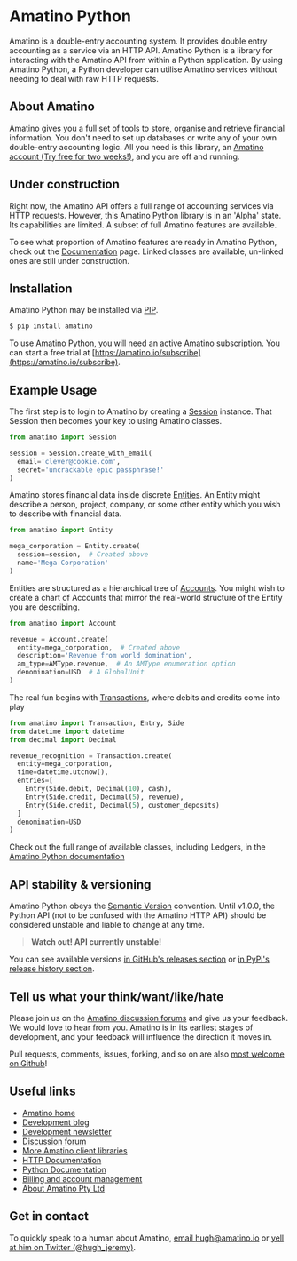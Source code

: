 # Amatino Python

Amatino is a double-entry accounting system. It provides double entry accounting as a service via an HTTP API. Amatino Python is a library for interacting with the Amatino API from within a Python application. By using Amatino Python, a Python developer can utilise Amatino services without needing to deal with raw HTTP requests.

## About Amatino

Amatino gives you a full set of tools to store, organise and retrieve financial information. You don't need to set up databases or write any of your own double-entry accounting logic. All you need is this library, an [Amatino account (Try free for two weeks!)](https://amatino.io/subscribe), and you are off and running.

## Under construction

Right now, the Amatino API offers a full range of accounting services via HTTP requests. However, this Amatino Python library is in an 'Alpha' state. Its capabilities are limited. A subset of full Amatino features are available.

To see what proportion of Amatino features are ready in Amatino Python, check out the [Documentation](https://github.com/amatino-code/amatino-python/wiki/Documentation) page. Linked classes are available, un-linked ones are still under construction.

## Installation

Amatino Python may be installed via [PIP](https://pypi.org/project/amatino/).

````bash
$ pip install amatino
````

To use Amatino Python, you will need an active Amatino subscription. You can start a free trial at [https://amatino.io/subscribe](https://amatino.io/subscribe).

## Example Usage

The first step is to login to  Amatino by creating a [Session](https://github.com/amatino-code/amatino-python/wiki/Session) instance. That Session then becomes your key to using Amatino classes.

```python
from amatino import Session

session = Session.create_with_email(
  email='clever@cookie.com',
  secret='uncrackable epic passphrase!'
)
```

Amatino stores financial data inside discrete [Entities](https://github.com/amatino-code/amatino-python/wiki/Entity). An Entity might describe a person, project, company, or some other entity which you wish to describe with financial data.

```python
from amatino import Entity

mega_corporation = Entity.create(
  session=session,  # Created above
  name='Mega Corporation'
)
```

Entities are structured as a hierarchical tree of [Accounts](https://github.com/amatino-code/amatino-python/wiki/Account). You might wish to create a chart of Accounts that mirror the real-world structure of the Entity you are describing.

```python
from amatino import Account

revenue = Account.create(
  entity=mega_corporation,  # Created above
  description='Revenue from world domination',
  am_type=AMType.revenue,  # An AMType enumeration option
  denomination=USD  # A GlobalUnit
)
```

The real fun begins with [Transactions](https://github.com/amatino-code/amatino-python/wiki/Transaction), where debits and credits come into play

```python
from amatino import Transaction, Entry, Side
from datetime import datetime
from decimal import Decimal

revenue_recognition = Transaction.create(
  entity=mega_corporation,
  time=datetime.utcnow(),
  entries=[
    Entry(Side.debit, Decimal(10), cash),
    Entry(Side.credit, Decimal(5), revenue),
    Entry(Side.credit, Decimal(5), customer_deposits)
  ]
  denomination=USD
)
```

Check out the full range of available classes, including Ledgers, in the [Amatino Python documentation](https://github.com/amatino-code/amatino-python/wiki/Documentation)

## API stability & versioning

Amatino Python obeys the [Semantic Version](https://semver.org) convention. Until v1.0.0, the Python API (not to be confused with the Amatino HTTP API) should be considered unstable and liable to change at any time.

>**Watch out! API currently unstable!**

You can see available versions [in GitHub's releases section](https://github.com/amatino-code/amatino-python/releases) or [in PyPi's release history section](https://pypi.org/project/amatino/#history).

## Tell us what your think/want/like/hate

Please join us on the [Amatino discussion forums](https://amatino.io/discussion) and give us your feedback. We would love to hear from you. Amatino is in its earliest stages of development, and your feedback will influence the direction it moves in.

Pull requests, comments, issues, forking, and so on are also [most welcome on Github](https://github.com/amatino-code/amatino-python)!

## Useful links

 - [Amatino home](https://amatino.io)
 - [Development blog](https://amatino.io/blog)
 - [Development newsletter](https://amatino.io/newsletter)
 - [Discussion forum](https://amatino.io/discussion) 
 - [More Amatino client libraries](https://github.com/amatino-code)
 - [HTTP Documentation](https://amatino.io/documentation)
 - [Python Documentation](https://github.com/amatino-code/amatino-python/wiki/Documentation)
 - [Billing and account management](https://amatino.io/billing)
 - [About Amatino Pty Ltd](https://amatino.io/about)

## Get in contact

To quickly speak to a human about Amatino, [email hugh@amatino.io](mailto:hugh@amatino.io) or [yell at him on Twitter (@hugh_jeremy)](https://twitter.com/hugh_jeremy).
